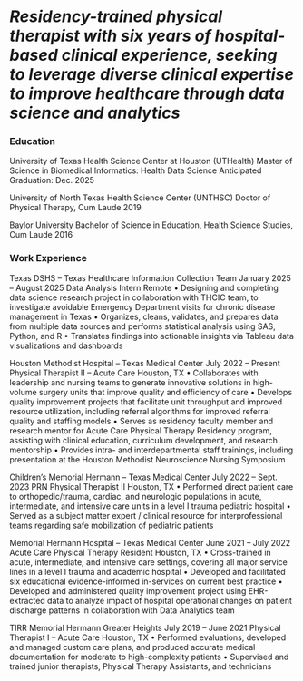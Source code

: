 # _Residency-trained physical therapist with six years of hospital-based clinical experience, seeking to leverage diverse clinical expertise to improve healthcare through data science and analytics_

### Education
University of Texas Health Science Center at Houston (UTHealth) 
Master of Science in Biomedical Informatics: Health Data Science
Anticipated Graduation: Dec. 2025

University of North Texas Health Science Center (UNTHSC)
Doctor of Physical Therapy, Cum Laude
2019

Baylor University
Bachelor of Science in Education, Health Science Studies, Cum Laude
2016


### Work Experience
Texas DSHS – Texas Healthcare Information Collection Team 	          	        January 2025 – August 2025
Data Analysis Intern 										 Remote
•	Designing and completing data science research project in collaboration with THCIC team, to investigate avoidable Emergency Department visits for chronic disease management in Texas
•	Organizes, cleans, validates, and prepares data from multiple data sources and performs statistical analysis using SAS, Python, and R
•	Translates findings into actionable insights via Tableau data visualizations and dashboards

Houston Methodist Hospital – Texas Medical Center				         July 2022 – Present 
Physical Therapist II – Acute Care 							      Houston, TX
•	Collaborates with leadership and nursing teams to generate innovative solutions in high-volume surgery units that improve quality and efficiency of care
•	Develops quality improvement projects that facilitate unit throughput and improved resource utilization, including referral algorithms for improved referral quality and staffing models
•	Serves as residency faculty member and research mentor for Acute Care Physical Therapy Residency program, assisting with clinical education, curriculum development, and research mentorship
•	Provides intra- and interdepartmental staff trainings, including presentation at the Houston Methodist Neuroscience Nursing Symposium

Children’s Memorial Hermann – Texas Medical Center				    July 2022 – Sept. 2023
PRN Physical Therapist II								      Houston, TX
•	Performed direct patient care to orthopedic/trauma, cardiac, and neurologic populations in acute, intermediate, and intensive care units in a level I trauma pediatric hospital
•	Served as a subject matter expert / clinical resource for interprofessional teams regarding safe mobilization of pediatric patients

Memorial Hermann Hospital – Texas Medical Center				     June 2021 – July 2022
Acute Care Physical Therapy Resident					          	   	      Houston, TX
•	Cross-trained in acute, intermediate, and intensive care settings, covering all major service lines in a level I trauma  and academic hospital 
•	Developed and facilitated six educational evidence-informed in-services on current best practice
•	Developed and administered quality improvement project using EHR-extracted data to analyze impact of hospital operational changes on patient discharge patterns in collaboration with Data Analytics team

TIRR Memorial Hermann Greater Heights 					     July 2019 – June 2021
Physical Therapist I – Acute Care					          		      Houston, TX
•	Performed evaluations, developed and managed custom care plans, and produced accurate medical documentation for moderate to high-complexity patients
•	Supervised and trained junior therapists, Physical Therapy Assistants, and technicians
